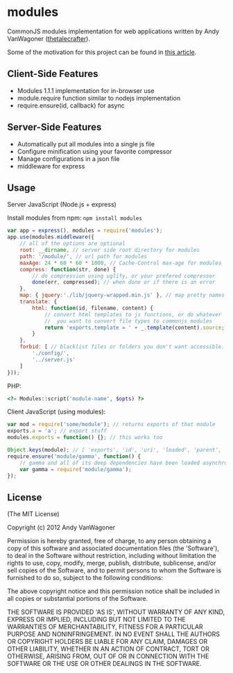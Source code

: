 # modules

CommonJS modules implementation for web applications written by Andy VanWagoner
([thetalecrafter](http://github.com/thetalecrafter)).

Some of the motivation for this project can be found in [this article](http://thetalecrafter.wordpress.com/2011/09/22/commonjs-in-the-browser/).

## Client-Side Features

 * Modules 1.1.1 implementation for in-browser use
 * module.require function similar to nodejs implementation
 * require.ensure(id, callback) for async 

## Server-Side Features

 * Automatically put all modules into a single js file
 * Configure minification using your favorite compressor
 * Manage configurations in a json file
 * middleware for express

## Usage

Server JavaScript (Node.js + express)

Install modules from npm: `npm install modules`

```javascript
var app = express(), modules = require('modules');
app.use(modules.middleware({
	// all of the options are optional
	root: __dirname, // server side root directory for modules
	path: '/module/', // url path for modules
	maxAge: 24 * 60 * 60 * 1000, // Cache-Control max-age for modules
	compress: function(str, done) {
		// do compression using uglify, or your prefered compressor
		done(err, compressed); // when done or if there is an error
	},
	map: { jquery:'./lib/jquery-wrapped.min.js' }, // map pretty names to filenames
	translate: {
		html: function(id, filename, content) {
			// convert html templates to js functions, or do whatever
			//  you want to convert file types to commonjs modules
			return 'exports.template = ' + _.template(content).source;
		}
	},
	forbid: [ // blacklist files or folders you don't want accessible.
		'./config/',
		'../server.js'
	]
}));
```

PHP:

```php
<?= Modules::script('module-name', $opts) ?>
```

Client JavaScript (using modules):

```javascript
var mod = require('some/module'); // returns exports of that module
exports.a = 'a'; // export stuff
modules.exports = function() {}; // this works too

Object.keys(module); // [ 'exports', 'id', 'uri', 'loaded', 'parent', 'children' ];
require.ensure('module/gamma', function() {
	// gamma and all of its deep dependencies have been loaded asynchronously
	var gamma = require('module/gamma');
});
```

## License 

(The MIT License)

Copyright (c) 2012 Andy VanWagoner

Permission is hereby granted, free of charge, to any person obtaining
a copy of this software and associated documentation files (the
'Software'), to deal in the Software without restriction, including
without limitation the rights to use, copy, modify, merge, publish,
distribute, sublicense, and/or sell copies of the Software, and to
permit persons to whom the Software is furnished to do so, subject to
the following conditions:

The above copyright notice and this permission notice shall be
included in all copies or substantial portions of the Software.

THE SOFTWARE IS PROVIDED 'AS IS', WITHOUT WARRANTY OF ANY KIND,
EXPRESS OR IMPLIED, INCLUDING BUT NOT LIMITED TO THE WARRANTIES OF
MERCHANTABILITY, FITNESS FOR A PARTICULAR PURPOSE AND NONINFRINGEMENT.
IN NO EVENT SHALL THE AUTHORS OR COPYRIGHT HOLDERS BE LIABLE FOR ANY
CLAIM, DAMAGES OR OTHER LIABILITY, WHETHER IN AN ACTION OF CONTRACT,
TORT OR OTHERWISE, ARISING FROM, OUT OF OR IN CONNECTION WITH THE
SOFTWARE OR THE USE OR OTHER DEALINGS IN THE SOFTWARE.
